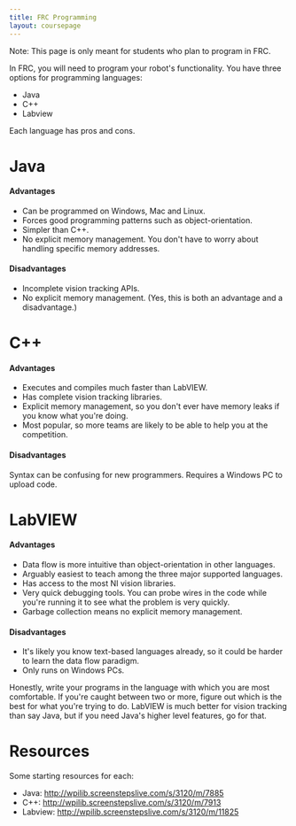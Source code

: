 ```yaml
---
title: FRC Programming
layout: coursepage
---
```


Note: This page is only meant for students who plan to program in FRC.

In FRC, you will need to program your robot's functionality. You have three options for programming languages:

- Java
- C++
- Labview

Each language has pros and cons.

# Java

#### Advantages
- Can be programmed on Windows, Mac and Linux.
- Forces good programming patterns such as object-orientation.
- Simpler than C++.
- No explicit memory management. You don't have to worry about handling specific memory addresses.

#### Disadvantages
- Incomplete vision tracking APIs.
- No explicit memory management. (Yes, this is both an advantage and a disadvantage.)

# C++

#### Advantages
- Executes and compiles much faster than LabVIEW.
- Has complete vision tracking libraries.
- Explicit memory management, so you don't ever have memory leaks if you know what you're doing.
- Most popular, so more teams are likely to be able to help you at the competition.

#### Disadvantages
Syntax can be confusing for new programmers.
Requires a Windows PC to upload code.

# LabVIEW

#### Advantages
- Data flow is more intuitive than object-orientation in other languages.
- Arguably easiest to teach among the three major supported languages.
- Has access to the most NI vision libraries.
- Very quick debugging tools. You can probe wires in the code while you're running it to see what the problem is very quickly.
- Garbage collection means no explicit memory management.

#### Disadvantages
- It's likely you know text-based languages already, so it could be harder to learn the data flow paradigm.
- Only runs on Windows PCs.

Honestly, write your programs in the language with which you are most comfortable. If you're caught between two or more, figure out which is the best for what you're trying to do. LabVIEW is much better for vision tracking than say Java, but if you need Java's higher level features, go for that.

# Resources
Some starting resources for each:

- Java: http://wpilib.screenstepslive.com/s/3120/m/7885
- C++: http://wpilib.screenstepslive.com/s/3120/m/7913
- Labview: http://wpilib.screenstepslive.com/s/3120/m/11825

